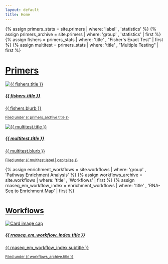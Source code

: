 ```yaml
---
layout: default
title: Home
---
```

<div class="home">
  {% assign primers_stats = site.primers | where: 'label' , 'statistics' %}
  {% assign primers_archive = site.primers | where: 'group' , 'statistics' | first  %}
  {% assign fishers = primers_stats | where: 'title' , "Fisher's Exact Test" | first %}
  {% assign multitest = primers_stats | where: 'title' , "Multiple Testing" | first %}

  <h1 class="display-4">
    <a href="{{ site.baseurl }}/primers/archive/">
      Primers
    </a>
  </h1>
  <div class="card-group">
    <div class="card">
      <a href="{{ site.baseurl }}{{ fishers.url }}">
        <img class="card-img-top" src="{{ site.baseurl }}{{ fishers.url | replace: 'index.html' , fishers.cover }}" alt="{{ fishers.title }}">
        <div class="card-body">
          <h5 class="card-title">{{ fishers.title }}</h5>
          <p class="card-text">
            {{ fishers.blurb }}
          </p>
          <p class="card-text mt-3">
            <small class="text-muted">
              Filed under <a class="do-decorate" href="{{ primers_archive.url }}">{{ primers_archive.title }}</a>
            </small>
          </p>
        </div>
      </a>
    </div>
    <div class="card">
      <a href="{{ site.baseurl }}{{ multitest.url }}">
        <img class="card-img-top" src="{{ site.baseurl }}{{ multitest.url | replace: 'index.html' , multitest.cover }}" alt="{{ multitest.title }}">
        <div class="card-body">
          <h5 class="card-title">{{ multitest.title }}</h5>
          <p class="card-text">
            {{ multitest.blurb }}
          </p>
          <p class="card-text mt-3">
            <small class="text-muted">
              Filed under <a class="do-decorate" href="{{ primers_archive.url }}">{{ multitest.label | capitalize }}</a>
            </small>
          </p>
        </div>
      </a>
    </div>
  </div>

  {% assign enrichment_workflows = site.workflows | where: 'group' , 'Pathway Enrichment Analysis' %}
  {% assign workflows_archive = site.workflows | where: 'title' , 'Workflows' |  first %}
  {% assign rnaseq_em_workflow_index = enrichment_workflows | where: 'title' , 'RNA-Seq to Enrichment Map' | first %}

  <h1 class="display-4">
    <a href="{{ site.baseurl }}/workflows/archive/">
      <small>Workflows</small>
    </a>
  </h1>

  <div class="card mb-3">
    <a href="{{ site.baseurl }}{{ rnaseq_em_workflow_index.url }}">
      <img class="card-img-top" src="{{ site.baseurl }}{{ rnaseq_em_workflow_index.url | replace: 'index.html' , rnaseq_em_workflow_index.cover }}" alt="Card image cap">
      <div class="card-body">
        <h5 class="card-title">{{ rnaseq_em_workflow_index.title }}</h5>
        <p class="card-text">
          {{ rnaseq_em_workflow_index.subtitle }}
        </p>
        <p class="card-text mt-3">
          <small class="text-muted">
            Filed under <a class="do-decorate" href="{{ workflows_archive.url }}">{{ workflows_archive.title }}</a>
          </small>
        </p>
      </div>
    </a>
  </div>

</div>
